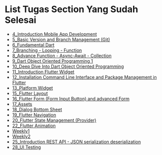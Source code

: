 
# List Tugas Section Yang Sudah Selesai

- [4_Introduction Mobile App Development](https://github.com/surput06/flutter_aditia-surya-putra/tree/main/4_Introduction%20Mobile%20App%20Development)
- [5_Basic Version and Branch Management (Git)](https://github.com/surput06/flutter_aditia-surya-putra/tree/main/5_Basic%20Version%20and%20Branch%20Management%20(Git))
- [6_Fundamental Dart](https://github.com/surput06/flutter_aditia-surya-putra/tree/main/6_Fundamental%20Dart)
- [7_Branching - Looping - Function](https://github.com/surput06/flutter_aditia-surya-putra/tree/main/7_Branching%20-%20Looping%20-%20Function)
- [8_Advance Function - Async-Await - Collection](https://github.com/surput06/flutter_aditia-surya-putra/tree/main/8_Advance%20Function%20-%20Async-Await%20-%20Collection)
- [9_Dart Object Oriented Programming 1 ](https://github.com/surput06/flutter_aditia-surya-putra/tree/main/9_Dart%20Object%20Oriented%20Programming%201)
- [10_Deep Dive Into Dart Object Oriented Programming ](https://github.com/surput06/flutter_aditia-surya-putra/tree/main/10_Deep%20Dive%20Into%20Dart%20Object%20Oriented%20Programming)
- [11_Introduction Flutter Widget](https://github.com/surput06/flutter_aditia-surya-putra/tree/main/11_Introduction%20Flutter%20Widget)
- [12_Installation Command Line Interface and Package Management in Flutter](https://github.com/surput06/flutter_aditia-surya-putra/tree/main/12_Installation%20Command%20Line%20Interface%20and%20Package%20Management%20in%20Flutter)
- [13_Platform Widget](https://github.com/surput06/flutter_aditia-surya-putra/tree/main/13_Platform%20Widget)
- [15_Flutter Layout](https://github.com/surput06/flutter_aditia-surya-putra/tree/main/15_Flutter%20Layout)
- [16_Flutter Form (Form Input Button) and advanced Form](https://github.com/surput06/flutter_aditia-surya-putra/tree/main/16_Flutter%20Form%20(Form%20Input%20Button)%20and%20Advance%20Form)
- [17_Assets](https://github.com/surput06/flutter_aditia-surya-putra/tree/main/17_Assets)
- [18_Dialog Bottom Sheet](https://github.com/surput06/flutter_aditia-surya-putra/tree/main/18_Dialog%20Bottom%20Sheet)
- [19_Flutter Navigation](https://github.com/surput06/flutter_aditia-surya-putra/tree/main/19_Flutter%20Navigation)
- [20_Flutter State Management (Provider)](https://github.com/surput06/flutter_aditia-surya-putra/tree/main/20_Flutter%20State%20Management%20(Provider))
- [22_Flutter Animation](https://github.com/surput06/flutter_aditia-surya-putra/tree/main/22_Flutter%20Animation)
- [Weekly1](https://github.com/surput06/flutter_aditia-surya-putra/tree/main/Weekly1)
- [Weekly2](https://github.com/surput06/flutter_aditia-surya-putra/tree/main/Weekly2)
- [25_Introduction REST API - JSON serialization deserialization](https://github.com/surput06/flutter_aditia-surya-putra/tree/main/25_Introduction%20REST%20API%20-%20JSON%20serialization%20deserialization)
- [28_UI Testing](https://github.com/surput06/flutter_aditia-surya-putra/tree/main/28_UI%20Testing)
